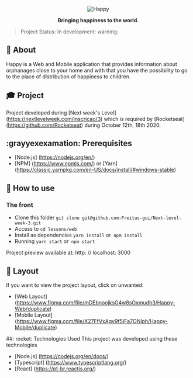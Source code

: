 <p align = "center">
  <img src = ". github / happy.png" alt = "Happy" />
</p>

<p align = "center">
  <b> Bringing happiness to the world. </b>
</p>

> Project Status: In development: warning:

## :page_facing_up: About
Happy is a Web and Mobile application that provides information about orphanages close to your home and with that you have the possibility to go to the place of distribution of happiness to children.

## :mortar_board: Project
Project developed during [Next week's Level] (https://nextlevelweek.com/inscricao/3) which is required by [Rocketseat] (https://github.com/Rocketseat) during October 12th, 18th 2020.


## :grayyexexamation: Prerequisites
- [Node.js] (https://nodejs.org/en/)
- [NPM] (https://www.npmjs.com/) or [Yarn] (https://classic.yarnpkg.com/en-US/docs/install/#windows-stable)


## :construction_worker: How to use
### The front
- Clone this folder `git clone git@github.com:Freitas-gui/Next-level-week-3.git`
- Access to `cd lessons/web`
- Install as dependencies `yarn install` or` npm install` 
- Running `yarn start` or` npm start`

Project preview available at: http: // localhost: 3000


## :link: Layout
If you want to view the project layout, click on unwanted:

- [Web Layout] (https://www.figma.com/file/mDEbnoojksG4w8sOxmudh3/Happy-Web/duplicate)
- [Mobile Layout] (https://www.figma.com/file/X27FfVxAgy9f5IFa7ONlph/Happy-Mobile/duplicate)


##: rocket: Technologies Used
This project was developed using these technologies
- [Node.js] (https://nodejs.org/en/docs/)
- [Typescript] (https://www.typescriptlang.org/)
- [React] (https://pt-br.reactjs.org/)